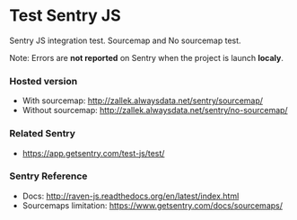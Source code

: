 # Test Sentry JS
Sentry JS integration test. Sourcemap and No sourcemap test.

Note: Errors are **not reported** on Sentry when the project is launch **localy**.

### Hosted version
- With sourcemap: http://zallek.alwaysdata.net/sentry/sourcemap/
- Without sourcemap: http://zallek.alwaysdata.net/sentry/no-sourcemap/

### Related Sentry
- https://app.getsentry.com/test-js/test/

### Sentry Reference
- Docs: http://raven-js.readthedocs.org/en/latest/index.html
- Sourcemaps limitation: https://www.getsentry.com/docs/sourcemaps/

